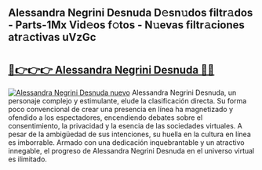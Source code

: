 ## Alessandra Negrini Desnuda D𝚎sn𝚞dos filtr𝚊dos - Parts-1Mx Vid𝚎os f𝚘tos - N𝚞evas filtr𝚊ciones atr𝚊ctivas uVzGc

# <h2><a href="http://mb2wzl2.tromn.icu/?c=Alessandra+Negrini+Desnuda">🔗👉👉👉 Alessandra Negrini Desnuda 🔗🔗</a></h2>

[![Alessandra Negrini Desnuda nuevo](https://i.imgur.com/pEAQMta.gif)](http://mb2wzl2.tromn.icu/?c=Alessandra+Negrini+Desnuda)
Alessandra Negrini Desnuda, un personaje complejo y estimulante, elude la clasificación directa. Su forma poco convencional de crear una presencia en línea ha magnetizado y ofendido a los espectadores, encendiendo debates sobre el consentimiento, la privacidad y la esencia de las sociedades virtuales. A pesar de la ambigüedad de sus intenciones, su huella en la cultura en línea es imborrable. Armado con una dedicación inquebrantable y un atractivo innegable, el progreso de Alessandra Negrini Desnuda en el universo virtual es ilimitado.
